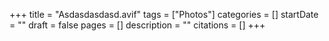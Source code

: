 +++
title = "Asdasdasdasd.avif"
tags = ["Photos"]
categories = []
startDate = ""
draft = false
pages = []
description = ""
citations = []
+++
